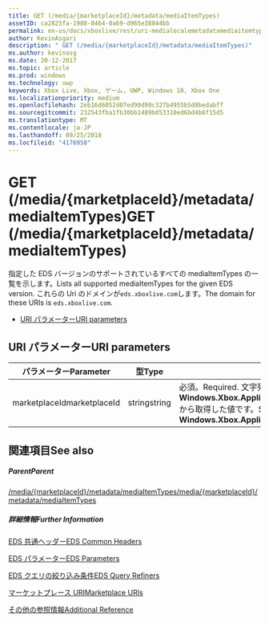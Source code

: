 ```yaml
---
title: GET (/media/{marketplaceId}/metadata/mediaItemTypes)
assetID: ca2825fa-1988-8464-0a69-d965e38844bb
permalink: en-us/docs/xboxlive/rest/uri-medialocalemetadatamediaitemtypesget.html
author: KevinAsgari
description: " GET (/media/{marketplaceId}/metadata/mediaItemTypes)"
ms.author: kevinasg
ms.date: 20-12-2017
ms.topic: article
ms.prod: windows
ms.technology: uwp
keywords: Xbox Live, Xbox, ゲーム, UWP, Windows 10, Xbox One
ms.localizationpriority: medium
ms.openlocfilehash: 2eb16d6052d07ed90d99c327b4955b5d8bedabff
ms.sourcegitcommit: 232543fba1fb30bb1489b053310ed6bd4b8f15d5
ms.translationtype: MT
ms.contentlocale: ja-JP
ms.lasthandoff: 09/25/2018
ms.locfileid: "4176958"
---
```

# <a name="get-mediamarketplaceidmetadatamediaitemtypes"></a><span data-ttu-id="bfee4-104">GET (/media/{marketplaceId}/metadata/mediaItemTypes)</span><span class="sxs-lookup"><span data-stu-id="bfee4-104">GET (/media/{marketplaceId}/metadata/mediaItemTypes)</span></span>
<span data-ttu-id="bfee4-105">指定した EDS バージョンのサポートされているすべての mediaItemTypes の一覧を示します。</span><span class="sxs-lookup"><span data-stu-id="bfee4-105">Lists all supported mediaItemTypes for the given EDS version.</span></span> <span data-ttu-id="bfee4-106">これらの Uri のドメインが`eds.xboxlive.com`します。</span><span class="sxs-lookup"><span data-stu-id="bfee4-106">The domain for these URIs is `eds.xboxlive.com`.</span></span>
 
  * [<span data-ttu-id="bfee4-107">URI パラメーター</span><span class="sxs-lookup"><span data-stu-id="bfee4-107">URI parameters</span></span>](#ID4EV)
 
<a id="ID4EV"></a>

 
## <a name="uri-parameters"></a><span data-ttu-id="bfee4-108">URI パラメーター</span><span class="sxs-lookup"><span data-stu-id="bfee4-108">URI parameters</span></span>
 
| <span data-ttu-id="bfee4-109">パラメーター</span><span class="sxs-lookup"><span data-stu-id="bfee4-109">Parameter</span></span>| <span data-ttu-id="bfee4-110">型</span><span class="sxs-lookup"><span data-stu-id="bfee4-110">Type</span></span>| <span data-ttu-id="bfee4-111">説明</span><span class="sxs-lookup"><span data-stu-id="bfee4-111">Description</span></span>| 
| --- | --- | --- | 
| <span data-ttu-id="bfee4-112">marketplaceId</span><span class="sxs-lookup"><span data-stu-id="bfee4-112">marketplaceId</span></span>| <span data-ttu-id="bfee4-113">string</span><span class="sxs-lookup"><span data-stu-id="bfee4-113">string</span></span>| <span data-ttu-id="bfee4-114">必須。</span><span class="sxs-lookup"><span data-stu-id="bfee4-114">Required.</span></span> <span data-ttu-id="bfee4-115">文字列<b>Windows.Xbox.ApplicationModel.Store.Configuration.MarketplaceId</b>から取得した値です。</span><span class="sxs-lookup"><span data-stu-id="bfee4-115">String value obtained from the <b>Windows.Xbox.ApplicationModel.Store.Configuration.MarketplaceId</b>.</span></span>| 
  
<a id="ID4EAB"></a>

 
## <a name="see-also"></a><span data-ttu-id="bfee4-116">関連項目</span><span class="sxs-lookup"><span data-stu-id="bfee4-116">See also</span></span>
 
<a id="ID4ECB"></a>

 
##### <a name="parent"></a><span data-ttu-id="bfee4-117">Parent</span><span class="sxs-lookup"><span data-stu-id="bfee4-117">Parent</span></span> 

[<span data-ttu-id="bfee4-118">/media/{marketplaceId}/metadata/mediaItemTypes</span><span class="sxs-lookup"><span data-stu-id="bfee4-118">/media/{marketplaceId}/metadata/mediaItemTypes</span></span>](uri-medialocalemetadatamediaitemtypes.md)

  
<a id="ID4EMB"></a>

 
##### <a name="further-information"></a><span data-ttu-id="bfee4-119">詳細情報</span><span class="sxs-lookup"><span data-stu-id="bfee4-119">Further Information</span></span> 

[<span data-ttu-id="bfee4-120">EDS 共通ヘッダー</span><span class="sxs-lookup"><span data-stu-id="bfee4-120">EDS Common Headers</span></span>](../../additional/edscommonheaders.md)

 [<span data-ttu-id="bfee4-121">EDS パラメーター</span><span class="sxs-lookup"><span data-stu-id="bfee4-121">EDS Parameters</span></span>](../../additional/edsparameters.md)

 [<span data-ttu-id="bfee4-122">EDS クエリの絞り込み条件</span><span class="sxs-lookup"><span data-stu-id="bfee4-122">EDS Query Refiners</span></span>](../../additional/edsqueryrefiners.md)

 [<span data-ttu-id="bfee4-123">マーケットプレース URI</span><span class="sxs-lookup"><span data-stu-id="bfee4-123">Marketplace URIs</span></span>](atoc-reference-marketplace.md)

 [<span data-ttu-id="bfee4-124">その他の参照情報</span><span class="sxs-lookup"><span data-stu-id="bfee4-124">Additional Reference</span></span>](../../additional/atoc-xboxlivews-reference-additional.md)

   